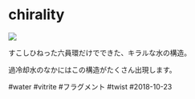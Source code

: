 # chirality

![](https://i.gyazo.com/b20a991dbfbf3df77180b408e51a3f0d.jpg)

すこしひねった六員環だけでできた、キラルな水の構造。

過冷却水のなかにはこの構造がたくさん出現します。



#water #vitrite #フラグメント #twist  #2018-10-23 



